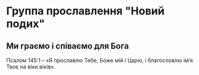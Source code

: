 # Группа прославлення "Новий подих"
##  Ми граємо і співаємо для Бога
Псалом 145:1 – «Я прославлю Тебе, Боже мій і Царю, і благословлю ім’я Твоє на віки віків».
